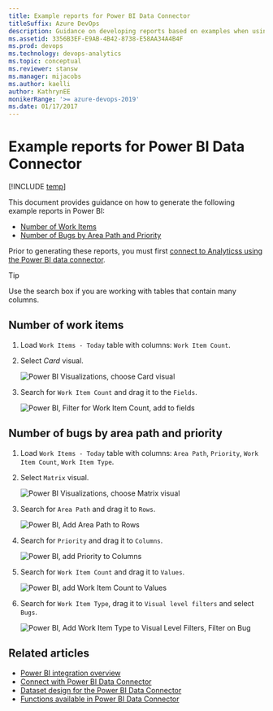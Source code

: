 ```yaml
---
title: Example reports for Power BI Data Connector
titleSuffix: Azure DevOps   
description: Guidance on developing reports based on examples when using the Power BI Data Connector and Analytics for Azure DevOps 
ms.assetid: 3356B3EF-E9AB-4B42-8738-E58AA34A4B4F
ms.prod: devops
ms.technology: devops-analytics
ms.topic: conceptual
ms.reviewer: stansw
ms.manager: mijacobs
ms.author: kaelli
author: KathrynEE
monikerRange: '>= azure-devops-2019'
ms.date: 01/17/2017
---
```


# Example reports for Power BI Data Connector

[!INCLUDE [temp](../_shared/version-azure-devops.md)]

This document provides guidance on how to generate the following example reports in Power BI: 

- [Number of Work Items](#number-of-work-items)  
- [Number of Bugs by Area Path and Priority](#number-of-bugs-by-area-path-and-priority)  

Prior to generating these reports, you must first [connect to Analyticss using the Power BI data connector](data-connector-connect.md). 

> [!TIP]  
> Use the search box if you are working with tables that contain many columns.

<a id="number-of-work-items" />

## Number of work items

1. Load `Work Items - Today` table with columns: `Work Item Count`.  

2. Select *Card* visual.  

	![Power BI Visualizations, choose Card visual](./_img/data-connector-recipes-count-1.png)  

3. Search for `Work Item Count` and drag it to the `Fields`.

	![Power BI, Filter for Work Item Count, add to fields](./_img/data-connector-recipes-count-2.png)  

<a id="number-of-bugs-by-area-path-and-priority" />

## Number of bugs by area path and priority

1. Load `Work Items - Today` table with columns: `Area Path`, `Priority`, `Work Item Count`, `Work Item Type`.  

2. Select `Matrix` visual.  

	![Power BI Visualizations, choose Matrix visual](./_img/data-connector-recipes-number-of-bugs-by-area-path-and-priority-1.png)

3. Search for `Area Path` and drag it to `Rows`.

	![Power BI, Add Area Path to Rows](./_img/data-connector-recipes-number-of-bugs-by-area-path-and-priority-2.png)

4. Search for `Priority` and drag it to `Columns`.

	![Power BI, add Priority to Columns](./_img/data-connector-recipes-number-of-bugs-by-area-path-and-priority-3.png)

5. Search for `Work Item Count` and drag it to `Values`.

	![Power BI, add Work Item Count to Values](./_img/data-connector-recipes-number-of-bugs-by-area-path-and-priority-4.png)

6. Search for `Work Item Type`, drag it to `Visual level filters` and select `Bugs`.

	![Power BI, Add Work Item Type to Visual Level Filters, Filter on Bug](./_img/data-connector-recipes-number-of-bugs-by-area-path-and-priority-5.png)

## Related articles 

- [Power BI integration overview](overview.md) 
- [Connect with Power BI Data Connector](./data-connector-connect.md)
- [Dataset design for the Power BI Data Connector](data-connector-dataset.md) 
- [Functions available in Power BI Data Connector](data-connector-functions.md) 
